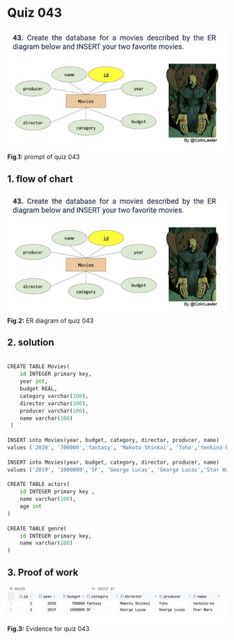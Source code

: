 # Quiz 043
![quiz_043.jpg](..%2F..%2Fassets%2Fprompt%2Fquiz_043-050%2Fquiz_043.jpg)
**Fig.1:** prompt of quiz 043

## 1. flow of chart
![quiz_043.jpg](..%2F..%2Fassets%2Fprompt%2Fquiz_043-050%2Fquiz_043.jpg)
**Fig.2:**  ER diagram of quiz 043

## 2. solution
```.py

CREATE TABLE Movies(
    id INTEGER primary key,
    year int,
    budget REAL,
    category varchar(100),
    director varchar(100),
    producer varchar(100),
    name varchar(100)
 )

INSERT into Movies(year, budget, category, director, producer, name)
values ('2020', '700000','fantasy', 'Makoto Shinkai', 'Toho','tenkino-ko')

INSERT into Movies(year, budget, category, director, producer, name)
values ('2019', '1000000','SF', 'George Lucas', 'George Lucas','Star Wars')

CREATE TABLE actors(
    id INTEGER primary key ,
    name varchar(100),
    age int
)

CREATE TABLE genre(
    id INTEGER primary key,
    name varchar(100)
)
```

## 3. Proof of work
![evidence_043.png](..%2F..%2Fassets%2Fevidence%2Fevidence_043-050%2Fevidence_043.png)
**Fig.3:** Evidence for quiz 043
